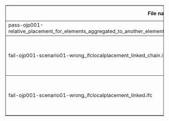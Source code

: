 <table border="1" class="dataframe">
  <thead>
    <tr style="text-align: right;">
      <th>File name</th>
      <th>Expected result</th>
      <th>Description</th>
    </tr>
  </thead>
  <tbody>
    <tr>
      <td>pass-ojp001-relative_placement_for_elements_aggregated_to_another_element.ifc</td>
      <td>pass</td>
      <td>NaN</td>
    </tr>
    <tr>
      <td>fail-ojp001-scenario01-wrong_ifclocalplacement_linked_chain.ifc</td>
      <td>fail</td>
      <td>Result 1: {'Instance_id': '28', 'Expected': "{'instance': 'IfcLocalPlacement(31)'}", 'Observed': "{'instance': 'IfcLocalPlacement(46)'}"}</td>
    </tr>
    <tr>
      <td>fail-ojp001-scenario01-wrong_ifclocalplacement_linked.ifc</td>
      <td>fail</td>
      <td>Result 1: {'Instance_id': '28', 'Expected': "{'instance': 'IfcLocalPlacement(31)'}", 'Observed': "{'value': 'Not found'}"}</td>
    </tr>
  </tbody>
</table>